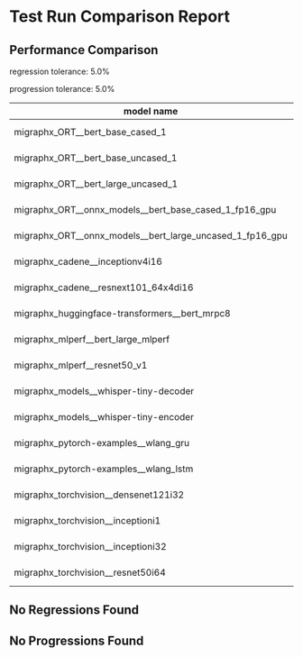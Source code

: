 # Test Run Comparison Report

## Performance Comparison

regression tolerance: 5.0%

progression tolerance: 5.0%

|model name|exit_status|analysis|old_time_ms|new_time_ms|change_ms|percent_change|
|---|---|---|---|---|---|---|
|migraphx_ORT__bert_base_cased_1|PASS|within tol|111.859|112.0626|0.2036|0.18%|
|migraphx_ORT__bert_base_uncased_1|PASS|within tol|112.2654|112.1439|-0.1215|-0.11%|
|migraphx_ORT__bert_large_uncased_1|PASS|within tol|357.8715|359.4231|1.5516|0.43%|
|migraphx_ORT__onnx_models__bert_base_cased_1_fp16_gpu|Numerics|within tol|71.8539|71.6285|-0.2254|-0.31%|
|migraphx_ORT__onnx_models__bert_large_uncased_1_fp16_gpu|Numerics|within tol|277.0779|275.3159|-1.762|-0.64%|
|migraphx_cadene__inceptionv4i16|PASS|within tol|154.2233|154.8439|0.6206|0.4%|
|migraphx_cadene__resnext101_64x4di16|PASS|within tol|216.4475|217.9362|1.4887|0.69%|
|migraphx_huggingface-transformers__bert_mrpc8|PASS|within tol|7.0431|7.0169|-0.0262|-0.37%|
|migraphx_mlperf__bert_large_mlperf|Numerics|within tol|41.4604|40.1988|-1.2616|-3.04%|
|migraphx_mlperf__resnet50_v1|PASS|within tol|5.269|5.2181|-0.0509|-0.97%|
|migraphx_models__whisper-tiny-decoder|PASS|within tol|28.2833|28.2098|-0.0735|-0.26%|
|migraphx_models__whisper-tiny-encoder|Numerics|within tol|51.3264|50.0801|-1.2463|-2.43%|
|migraphx_pytorch-examples__wlang_gru|PASS|within tol|63.0772|63.0373|-0.0399|-0.06%|
|migraphx_pytorch-examples__wlang_lstm|PASS|within tol|8.0325|8.1439|0.1114|1.39%|
|migraphx_torchvision__densenet121i32|PASS|within tol|49.3517|49.5329|0.1812|0.37%|
|migraphx_torchvision__inceptioni1|PASS|within tol|18.0108|18.2571|0.2462|1.37%|
|migraphx_torchvision__inceptioni32|PASS|within tol|129.7607|130.4569|0.6962|0.54%|
|migraphx_torchvision__resnet50i64|PASS|within tol|202.184|203.854|1.67|0.83%|

## No Regressions Found

## No Progressions Found


